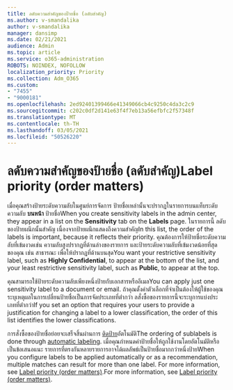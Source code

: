 ```yaml
---
title: ลดับความสําคัญของป้ายชื่อ (ลดับสําคัญ)
ms.author: v-smandalika
author: v-smandalika
manager: dansimp
ms.date: 02/21/2021
audience: Admin
ms.topic: article
ms.service: o365-administration
ROBOTS: NOINDEX, NOFOLLOW
localization_priority: Priority
ms.collection: Adm_O365
ms.custom:
- "7455"
- "9000181"
ms.openlocfilehash: 2ed92401399466e41349066cb4c9250c4da3c2c9
ms.sourcegitcommit: c202c0df2d141e63f4f7eb13a56efbfc2f57348f
ms.translationtype: MT
ms.contentlocale: th-TH
ms.lasthandoff: 03/05/2021
ms.locfileid: "50526220"
---
```

# <a name="label-priority-order-matters"></a><span data-ttu-id="d3c08-102">ลดับความสําคัญของป้ายชื่อ (ลดับสําคัญ)</span><span class="sxs-lookup"><span data-stu-id="d3c08-102">Label priority (order matters)</span></span>

<span data-ttu-id="d3c08-103">เมื่อคุณสร้างป้ายระดับความลับในศูนย์การจัดการ ป้ายชื่อเหล่านั้นจะปรากฏในรายการบนแท็บระดับความลับ **บนหน้า** ป้ายชื่อ</span><span class="sxs-lookup"><span data-stu-id="d3c08-103">When you create sensitivity labels in the admin center, they appear in a list on the **Sensitivity** tab on the **Labels** page.</span></span> <span data-ttu-id="d3c08-104">ในรายการนี้ ลดับของป้ายผนึกนั้นสําคัญ เนื่องจากป้ายผนึกแสดงถึงความสําคัญ</span><span class="sxs-lookup"><span data-stu-id="d3c08-104">In this list, the order of the labels is important, because it reflects their priority.</span></span> <span data-ttu-id="d3c08-105">คุณต้องการให้ป้ายชื่อระดับความลับที่เข้มงวดเช่น ความลับสูงปรากฏที่ด้านล่างของรายการ และป้ายระดับความลับที่เข้มงวดน้อยที่สุด ของคุณ เช่น สาธารณะ เพื่อให้ปรากฏที่ด้านบนสุด</span><span class="sxs-lookup"><span data-stu-id="d3c08-105">You want your restrictive sensitivity label, such as **Highly Confidential**, to appear at the bottom of the list, and your least restrictive sensitivity label, such as **Public**, to appear at the top.</span></span>

<span data-ttu-id="d3c08-106">คุณสามารถใช้ป้ายระดับความลับเพียงหนึ่งป้ายกับเอกสารหรืออีเมล</span><span class="sxs-lookup"><span data-stu-id="d3c08-106">You can apply just one sensitivity label to a document or email.</span></span> <span data-ttu-id="d3c08-107">ถ้าคุณตั้งค่าตัวเลือกที่จําเป็นต้องให้ผู้ใช้ของคุณระบุเหตุผลในการเปลี่ยนป้ายชื่อเป็นการจัดประเภทที่ต่่ากว่า ลสั่งซื้อของรายการนี้จะระบุการแบ่งประเภทที่ต่่ากว่า</span><span class="sxs-lookup"><span data-stu-id="d3c08-107">If you set an option that requires your users to provide a justification for changing a label to a lower classification, the order of this list identifies the lower classifications.</span></span>

<span data-ttu-id="d3c08-108">การสั่งซื้อของป้ายชื่อย่อยจะเสร็จสิ้นผ่านการ [ติดป้าย](https://docs.microsoft.com/microsoft-365/compliance/apply-sensitivity-label-automatically)อัตโนมัติ</span><span class="sxs-lookup"><span data-stu-id="d3c08-108">The ordering of sublabels is done through [automatic labeling](https://docs.microsoft.com/microsoft-365/compliance/apply-sensitivity-label-automatically).</span></span> <span data-ttu-id="d3c08-109">เมื่อคุณกําหนดค่าป้ายชื่อให้ถูกใช้งานโดยอัตโนมัติหรือเป็นข้อเสนอแนะ รายการที่ตรงกันหลายรายการอาจได้ผลลัพธ์เป็นป้ายชื่อมากกว่าหนึ่งป้าย</span><span class="sxs-lookup"><span data-stu-id="d3c08-109">When you configure labels to be applied automatically or as a recommendation, multiple matches can result for more than one label.</span></span> <span data-ttu-id="d3c08-110">For more information, see [Label priority (order matters)](https://docs.microsoft.com/microsoft-365/compliance/sensitivity-labels).</span><span class="sxs-lookup"><span data-stu-id="d3c08-110">For more information, see [Label priority (order matters)](https://docs.microsoft.com/microsoft-365/compliance/sensitivity-labels).</span></span>
